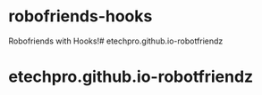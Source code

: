 # robofriends-hooks

Robofriends with Hooks!# etechpro.github.io-robotfriendz
# etechpro.github.io-robotfriendz
